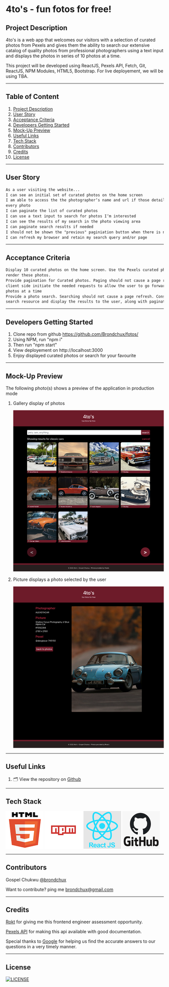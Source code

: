 # 4to's - fun fotos for free!

## Project Description

4to's is a web app that welcomes our visitors with a selection of curated photos from Pexels and gives them the ability to search our extensive
catalog of quality photos from professional photographers using a text input and displays the photos in series of 10 photos at a time.

This project will be developed using ReactJS, Pexels API, Fetch, Git, ReactJS, NPM Modules, HTML5, Bootstrap. For live deployement, we will be using TBA.

---

## Table of Content

1. [Project Description](https://github.com/Brondchux/fotos#project-description)
2. [User Story](https://github.com/Brondchux/fotos#user-story)
3. [Acceptance Criteria](https://github.com/Brondchux/fotos#acceptance-criteria)
4. [Developers Getting Started](https://github.com/Brondchux/fotos#developers-getting-started)
5. [Mock-Up Preview](https://github.com/Brondchux/fotos#mock-up-preview)
6. [Useful Links](https://github.com/Brondchux/fotos#useful-links)
7. [Tech Stack](https://github.com/Brondchux/fotos#tech-stack)
8. [Contributors](https://github.com/Brondchux/fotos#contributors)
9. [Credits](https://github.com/Brondchux/fotos#credits)
10. [License](https://github.com/Brondchux/fotos#license)

---

## User Story

```md
As a user visiting the website...
I can see an initial set of curated photos on the home screen
I am able to access the the photographerʼs name and url if those details are available for
every photo
I can paginate the list of curated photos
I can use a text input to search for photos Iʼm interested
I can see the results of my search in the photo viewing area
I can paginate search results if needed
I should not be shown the "previous" paginiation button when there is no previous page
I can refresh my browser and retain my search query and/or page
```

---

## Acceptance Criteria

```md
Display 10 curated photos on the home screen. Use the Pexels curated photos resource to
render these photos.
Provide pagination for Curated photos. Paging should not cause a page refresh. From the
client side initiate the needed requests to allow the user to go forward and backward 10
photos at a time
Provide a photo search. Searching should not cause a page refresh. Consume the photo
search resource and display the results to the user, along with pagination, if needed
```

---

## Developers Getting Started

1. Clone repo from github https://github.com/Brondchux/fotos/
2. Using NPM, run "npm i"
3. Then run "npm start"
4. View deployement on http://localhost:3000
5. Enjoy displayed curated photos or search for your favourite

---

## Mock-Up Preview

The following photo(s) shows a preview of the application in production mode

1. Gallery display of photos

   ![Photos of random items from pexels.](./src/assets/images/gallery.png)

2. Picture displays a photo selected by the user

   ![A display of the photo based on the users request.](./src/assets/images/picture.png)

---

## Useful Links

1. 🗂 View the repository on [Github](https://github.com/Brondchux/fotos/)

---

## Tech Stack

![html5 logo](./src/assets/images/techs/html5.png)
![npm logo](./src/assets/images/techs/npm.png)
![reactjs logo](./src/assets/images/techs/reactjs.png)
![git logo](./src/assets/images/techs/github.png)

---

## Contributors

Gospel Chukwu [@brondchux](https://github.com/Brondchux/)

Want to contribute? ping me brondchux@gmail.com

---

## Credits

[Rokt](https://www.rokt.com/) for giving me this frontend engineer assessment opportunity.

[Pexels API](https://www.pexels.com/api/documentation/) for making this api available with good documentation.

Special thanks to [Google](https://www.google.com/) for helping us find the accurate answers to our questions in a very timely manner.

---

## License

[![LICENSE](https://img.shields.io/badge/License-MIT-blue)](https://opensource.org/licenses/MIT)
